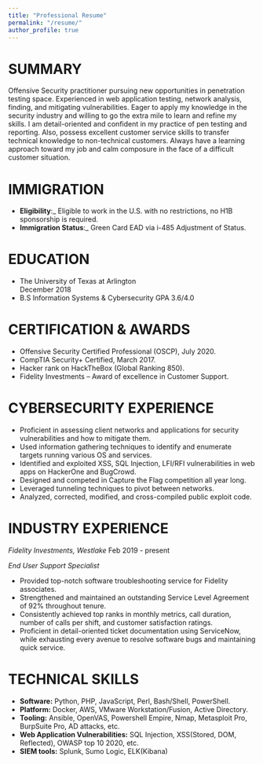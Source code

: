 ```yaml
---
title: "Professional Resume"
permalink: "/resume/"
author_profile: true
---
```



# SUMMARY

Offensive Security practitioner pursuing new opportunities in penetration testing space. Experienced in web application testing, network analysis, finding, and mitigating vulnerabilities. Eager to apply my knowledge in the security industry and willing to go the extra mile to learn and refine my skills. I am detail-oriented and confident in my practice of pen testing and reporting. Also, possess excellent customer service skills to transfer technical knowledge to non-technical customers. Always have a learning approach toward my job and calm composure in the face of a difficult customer situation.

# IMMIGRATION

- **Eligibility**:_ Eligible to work in the U.S. with no restrictions, no H1B sponsorship is required.
- **Immigration Status**:_ Green Card EAD via i-485 Adjustment of Status.

# EDUCATION

- The University of Texas at Arlington                                        
  December 2018
- B.S Information Systems &amp; Cybersecurity GPA 3.6/4.0

# CERTIFICATION &amp; AWARDS

- Offensive Security Certified Professional (OSCP), July 2020.
- CompTIA Security+ Certified, March 2017.
- Hacker rank on HackTheBox (Global Ranking 850).
- Fidelity Investments – Award of excellence in Customer Support.

# CYBERSECURITY EXPERIENCE

- Proficient in assessing client networks and applications for security vulnerabilities and how to mitigate them.
- Used information gathering techniques to identify and enumerate targets running various OS and services.
- Identified and exploited XSS, SQL Injection, LFI/RFI vulnerabilities in web apps on HackerOne and BugCrowd.
- Designed and competed in Capture the Flag competition all year long.
- Leveraged tunneling techniques to pivot between networks.
- Analyzed, corrected, modified, and cross-compiled public exploit code.

# INDUSTRY EXPERIENCE

*Fidelity Investments, Westlake*
Feb 2019 - present

_End User Support Specialist_

- Provided top-notch software troubleshooting service for Fidelity associates.
- Strengthened and maintained an outstanding Service Level Agreement of 92% throughout tenure.
- Consistently achieved top ranks in monthly metrics, call duration, number of calls per shift, and customer satisfaction ratings.
- Proficient in detail-oriented ticket documentation using ServiceNow, while exhausting every avenue to resolve software bugs and maintaining quick service.

# TECHNICAL SKILLS

-  **Software:**  Python, PHP, JavaScript, Perl, Bash/Shell, PowerShell.
-  **Platform:**  Docker, AWS, VMware Workstation/Fusion, Active Directory.
-  **Tooling:** Ansible, OpenVAS, Powershell Empire, Nmap, Metasploit Pro, BurpSuite Pro, AD attacks, etc.
- **Web Application Vulnerabilities:** SQL Injection, XSS(Stored, DOM, Reflected), OWASP top 10 2020, etc.
- **SIEM tools:** Splunk, Sumo Logic, ELK(Kibana)

